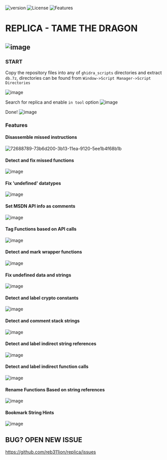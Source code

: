 ![version](https://img.shields.io/badge/version-v0.1.0-green.svg) 
![License](https://img.shields.io/badge/license-GPLv3-blue.svg)
![Features](https://img.shields.io/badge/Features-12-red.svg)
# REPLICA - TAME THE DRAGON
![image](https://user-images.githubusercontent.com/22657154/73030070-80a03200-3e41-11ea-89a9-7c96b046667d.png)
---
### START
Copy the repository files into any of `ghidra_scripts` directories and extract `db.7z`, directories can be found from `Window->Script Manager->Script Directories`

![image](https://user-images.githubusercontent.com/22657154/72688222-becde680-3b0d-11ea-8fb2-b9baa0239042.png)

Search for replica and enable `in tool` option
![image](https://user-images.githubusercontent.com/22657154/72688275-153b2500-3b0e-11ea-8fc2-77d6bfe9dc78.png)

Done!
![image](https://user-images.githubusercontent.com/22657154/72688313-6d722700-3b0e-11ea-95f6-2d27519ca9fd.png)

### Features 
#### Disassemble missed instructions
![72688789-73b6d200-3b13-11ea-9120-5ee1b4f68b1b](https://user-images.githubusercontent.com/22657154/72689004-6dc1f080-3b15-11ea-8180-0dc1d10c74d0.png)

#### Detect and fix missed functions
![image](https://user-images.githubusercontent.com/22657154/72689012-83cfb100-3b15-11ea-9dc2-90d4e54f8d26.png)

#### Fix 'undefined' datatypes
![image](https://user-images.githubusercontent.com/22657154/72689156-2b99ae80-3b17-11ea-8a58-1daeede847b4.png)

#### Set MSDN API info as comments
![image](https://user-images.githubusercontent.com/22657154/72838884-dd60e880-3c99-11ea-9011-a9e33698a23e.png)

#### Tag Functions based on API calls
![image](https://user-images.githubusercontent.com/22657154/72840666-66c5ea00-3c9d-11ea-95c8-ef044aa2abab.png)

#### Detect and mark wrapper functions
![image](https://user-images.githubusercontent.com/22657154/72841403-f4eea000-3c9e-11ea-84b2-003cbf36de69.png)

#### Fix undefined data and strings
![image](https://user-images.githubusercontent.com/22657154/72843903-2158eb00-3ca4-11ea-9176-69e962c75313.png)

#### Detect and label crypto constants
![image](https://user-images.githubusercontent.com/22657154/72991808-54fa5900-3dfb-11ea-8fc8-fc1e312b6546.png)

#### Detect and comment stack strings
![image](https://user-images.githubusercontent.com/22657154/72989797-a4d72100-3df7-11ea-8449-45ee8e3347e9.png)

#### Detect and label indirect string references
![image](https://user-images.githubusercontent.com/22657154/72994771-67c35c80-3e00-11ea-93ff-cba2663ce03c.png)

#### Detect and label indirect function calls
![image](https://user-images.githubusercontent.com/22657154/73029636-99f4ae80-3e40-11ea-9149-46d4c536dcb0.png)

#### Rename Functions Based on string references
![image](https://user-images.githubusercontent.com/22657154/73029551-6a45a680-3e40-11ea-83fb-a60800985146.png)

#### Bookmark String Hints 
![image](https://user-images.githubusercontent.com/22657154/73776985-54fe3f80-4791-11ea-976e-c95ce9e709d4.png)

## BUG? OPEN NEW ISSUE   
https://github.com/reb311ion/replica/issues
